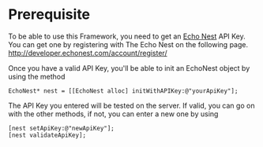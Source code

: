 # Prerequisite #

To be able to use this Framework, you need to get an [Echo Nest](EchoNest.md) API Key.
You can get one by registering with The Echo Nest on the following page.
http://developer.echonest.com/account/register/

Once you have a valid API Key, you'll be able to init an EchoNest object by using the method
```
EchoNest* nest = [[EchoNest alloc] initWithAPIKey:@"yourApiKey"];
```

The API Key you entered will be tested on the server. If valid, you can go on with the other methods, if not, you can enter a new one by using
```
[nest setApiKey:@"newApiKey"];
[nest validateApiKey];
```